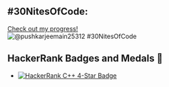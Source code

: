 ## #30NitesOfCode:
  [Check out my progress!](https://www.codedex.io/@pushkarjeemain25312/30-nites-of-code)  
  ![@pushkarjeemain25312 #30NitesOfCode](https://www.codedex.io/api/petStatus?user=pushkarjeemain25312)
## HackerRank Badges and Medals 🌟

- [![HackerRank C++ 4-Star Badge](https://img.shields.io/badge/HackerRank-C++%20%233%20Star-brightgreen?style=flat&logo=hackerrank)](https://www.hackerrank.com/profile/h241033037)

